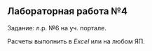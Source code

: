 ## Лабораторная работа №4

Задание: л.р. №6 на уч. портале.

Расчеты выполнить в _Excel_ или на любом ЯП.
